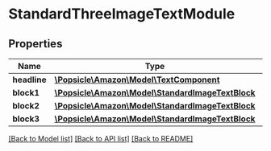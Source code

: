 # StandardThreeImageTextModule

## Properties
Name | Type | Description | Notes
------------ | ------------- | ------------- | -------------
**headline** | [**\Popsicle\Amazon\Model\TextComponent**](TextComponent.md) |  | [optional] 
**block1** | [**\Popsicle\Amazon\Model\StandardImageTextBlock**](StandardImageTextBlock.md) |  | [optional] 
**block2** | [**\Popsicle\Amazon\Model\StandardImageTextBlock**](StandardImageTextBlock.md) |  | [optional] 
**block3** | [**\Popsicle\Amazon\Model\StandardImageTextBlock**](StandardImageTextBlock.md) |  | [optional] 

[[Back to Model list]](../../README.md#documentation-for-models) [[Back to API list]](../../README.md#documentation-for-api-endpoints) [[Back to README]](../../README.md)

